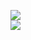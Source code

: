 [![](https://img.shields.io/badge/Made%20With-Github%20Spray-lightgrey.svg?style=for-the-badge&logo=github)](https://github.com/Annihil/github-spray#5260)  
[![](https://i.imgur.com/2DrTn0Z.gif)](https://github.com/Annihil/github-spray)